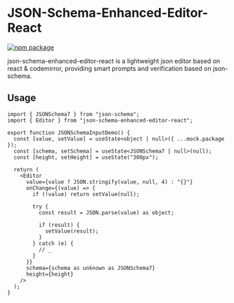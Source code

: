 # JSON-Schema-Enhanced-Editor-React

[![npm package](https://img.shields.io/npm/v/json-schema-enhanced-editor-react.svg)](https://www.npmjs.com/package/json-schema-enhanced-editor-react)

json-schema-enhanced-editor-react is a lightweight json editor based on react & codemirror, providing smart prompts and verification based on json-schema.

## Usage

```tsx
import { JSONSchema7 } from "json-schema";
import { Editor } from "json-schema-enhanced-editor-react";

export function JSONSchemaInputDemo() {
  const [value, setValue] = useState<object | null>({ ...mock.package });
  const [schema, setSchema] = useState<JSONSchema7 | null>(null);
  const [height, setHeight] = useState("300px");

  return (
    <Editor 
      value={value ? JSON.stringify(value, null, 4) : "{}"}
      onChange={(value) => {
        if (!value) return setValue(null);

        try {
          const result = JSON.parse(value) as object;

          if (result) {
            setValue(result);
          }
        } catch (e) {
          // _
        }
      }}
      schema={schema as unknown as JSONSchema7}
      height={height}
    />
  );
}
```
